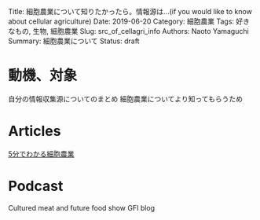 Title: 細胞農業について知りたかったら。情報源は...(if you would like to know about cellular agriculture)
Date: 2019-06-20
Category: 細胞農業
Tags: 好きなもの, 生物, 細胞農業
Slug: src_of_cellagri_info
Authors: Naoto Yamaguchi
Summary: 細胞農業について
Status: draft


# 動機、対象
自分の情報収集源についてのまとめ
細胞農業についてより知ってもらうため

# Articles
[5分でわかる細胞農業](https://bit.ly/2KYuwcI)


# Podcast
Cultured meat and future food show
GFI blog